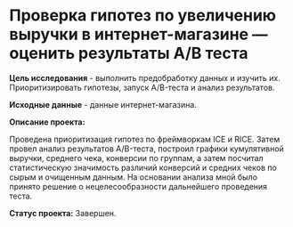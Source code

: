 # Проверка гипотез по увеличению выручки в интернет-магазине — оценить результаты A/B теста
   
<b>Цель исследования</b> - выполнить предобработку данных и изучить их. Приоритизировать гипотезы, запуск A/B-теста и анализ результатов.

<b>Исходные данные</b> - данные интернет-магазина.

**Описание проекта:**

Проведена приоритизация гипотез по фреймворкам ICE и RICE. Затем провел анализ
результатов A/B-теста, построил графики кумулятивной выручки, среднего чека,
конверсии по группам, а затем посчитал статистическую значимость различий конверсий
и средних чеков по сырым и очищенным данным. На основании анализа мной было
принято решение о нецелесообразности дальнейшего проведения теста.

**Статус проекта:** Завершен.
